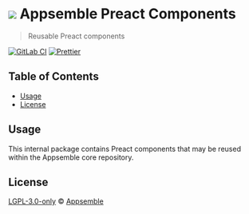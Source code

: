 # ![](https://gitlab.com/appsemble/appsemble/-/raw/0.28.9/config/assets/logo.svg) Appsemble Preact Components

> Reusable Preact components

[![GitLab CI](https://gitlab.com/appsemble/appsemble/badges/0.28.9/pipeline.svg)](https://gitlab.com/appsemble/appsemble/-/releases/0.28.9)
[![Prettier](https://img.shields.io/badge/code_style-prettier-ff69b4.svg)](https://prettier.io)

## Table of Contents

- [Usage](#usage)
- [License](#license)

## Usage

This internal package contains Preact components that may be reused within the Appsemble core
repository.

## License

[LGPL-3.0-only](https://gitlab.com/appsemble/appsemble/-/blob/0.28.9/LICENSE.md) ©
[Appsemble](https://appsemble.com)

